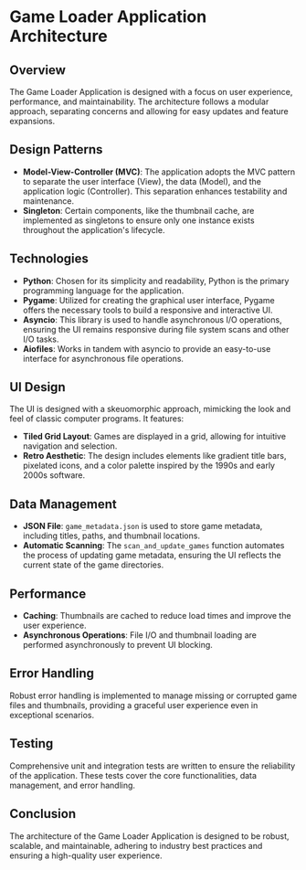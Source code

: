 # Game Loader Application Architecture

## Overview
The Game Loader Application is designed with a focus on user experience, performance, and maintainability. The architecture follows a modular approach, separating concerns and allowing for easy updates and feature expansions.

## Design Patterns
- **Model-View-Controller (MVC)**: The application adopts the MVC pattern to separate the user interface (View), the data (Model), and the application logic (Controller). This separation enhances testability and maintenance.
- **Singleton**: Certain components, like the thumbnail cache, are implemented as singletons to ensure only one instance exists throughout the application's lifecycle.

## Technologies
- **Python**: Chosen for its simplicity and readability, Python is the primary programming language for the application.
- **Pygame**: Utilized for creating the graphical user interface, Pygame offers the necessary tools to build a responsive and interactive UI.
- **Asyncio**: This library is used to handle asynchronous I/O operations, ensuring the UI remains responsive during file system scans and other I/O tasks.
- **Aiofiles**: Works in tandem with asyncio to provide an easy-to-use interface for asynchronous file operations.

## UI Design
The UI is designed with a skeuomorphic approach, mimicking the look and feel of classic computer programs. It features:
- **Tiled Grid Layout**: Games are displayed in a grid, allowing for intuitive navigation and selection.
- **Retro Aesthetic**: The design includes elements like gradient title bars, pixelated icons, and a color palette inspired by the 1990s and early 2000s software.

## Data Management
- **JSON File**: `game_metadata.json` is used to store game metadata, including titles, paths, and thumbnail locations.
- **Automatic Scanning**: The `scan_and_update_games` function automates the process of updating game metadata, ensuring the UI reflects the current state of the game directories.

## Performance
- **Caching**: Thumbnails are cached to reduce load times and improve the user experience.
- **Asynchronous Operations**: File I/O and thumbnail loading are performed asynchronously to prevent UI blocking.

## Error Handling
Robust error handling is implemented to manage missing or corrupted game files and thumbnails, providing a graceful user experience even in exceptional scenarios.

## Testing
Comprehensive unit and integration tests are written to ensure the reliability of the application. These tests cover the core functionalities, data management, and error handling.

## Conclusion
The architecture of the Game Loader Application is designed to be robust, scalable, and maintainable, adhering to industry best practices and ensuring a high-quality user experience.